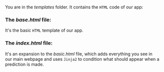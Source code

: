 You are in the *templates* folder. It contains the ```HTML``` code of our app:

### The *base.html* file:
It's the basic ```HTML``` template of our app. 

### The *index.html* file:
It's an expansion to the *basic.html* file, which adds everything you see in our main webpage and uses ```Jinja2``` to condition what should appear when a prediction is made.
